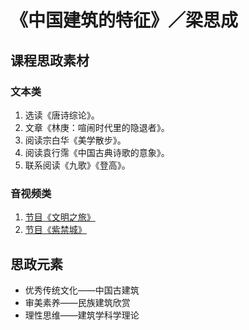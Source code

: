 # 《中国建筑的特征》／梁思成

## 课程思政素材

### 文本类

1. 选读《唐诗综论》。
2. 文章《林庚：喧闹时代里的隐退者》。
3. 阅读宗白华《美学散步》。
4. 阅读袁行霈《中国古典诗歌的意象》。
5. 联系阅读《九歌》《登高》。

### 音视频类

1. [节目《文明之旅》](http://tv.cctv.com/2018/09/18/VIDAxWHONkvt1uuMo9EpvQrE180918.shtml)
2. [节目《紫禁城》](https://www.bilibili.com/bangumi/play/ss39681?spm_id_from=333.337.0.0)

## 思政元素

- 优秀传统文化——中国古建筑
- 审美素养——民族建筑欣赏
- 理性思维——建筑学科学理论
